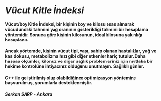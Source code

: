 # _Vücut Kitle İndeksi_
#### Vücut/boy Kitle İndeksi, bir kişinin boy ve kilosu esas alınarak vücudundaki tahmini yağ oranının gösterildiği tahmini bir hesaplama yöntemidir. Sonuca göre kişinin kilosunun, ideal kilosuna yakınlığı hesaplanır.
#### Ancak yöntemde, kişinin vücut tipi, yaşı, sahip olunan hastalıklar, yağ ve kas dokusu, metabolizma hızı gibi diğer etkenler hariç tutulur. Daha hassas ölçümler, kilonuz ve diğer sağlık problemleriniz için mutlaka bir hekime kontrolüne ihtiyacınız olduğunu unutmayın. Sağlıklı günler.
#### C++ ile geliştirilmiş olup olabildiğince optimizasyon yöntemine başvurulmuş, yorumlarla desteklenmiştir.
##### Serkan SARP - Ankara
